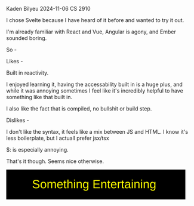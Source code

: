 
Kaden Bilyeu
2024-11-06
CS 2910

I chose Svelte because I have heard of it before and wanted to try it out.

I'm already familiar with React and Vue, Angular is agony, and Ember sounded boring.

So -

Likes -

Built in reactivity.

I enjoyed learning it, having the accessability built in is a huge plus, and while it was annoying sometimes I feel like it's incredibly helpful to have something like that built in.

I also like the fact that is compiled, no bullshit or build step.

Dislikes -

I don't like the syntax, it feels like a mix between JS and HTML. I know it's less boilerplate, but I actuall prefer jsx/tsx

$: is especially annoying.

That's it though. Seems nice otherwise.

[![Button](button.svg)](https://api.kakusui.org/kbilyeu/something_entertaining)
<!---
Below is the source code for the endpoint that button links to:
Copyright 2024 Kakusui LLC (https://kakusui.org) (https://github.com/Kakusui) (https://github.com/Kakusui/kakusui.org)
Use of this source code is governed by an GNU Affero General Public License v3.0
license that can be found in the LICENSE file.

third-party imports
from fastapi import APIRouter
from fastapi.responses import RedirectResponse
import random

router = APIRouter()

@router.get("/kbilyeu/something_entertaining")
async def something_entertaining():
    random_number = random.randint(1, 4)
    
    sites_list = [
        'https://sliding.toys/mystic-square/8-puzzle/daily/',
        'https://longdogechallenge.com/',
        'https://maze.toys/mazes/mini/daily/',
        'https://optical.toys',
        'https://paint.toys/',
        'https://puginarug.com',
        'https://memory.toys/classic/easy/',
        'https://alwaysjudgeabookbyitscover.com',
        'https://clicking.toys/flip-grid/neat-nine/3-holes/',
        'https://weirdorconfusing.com/',
        'https://checkbox.toys/scale/',
        'https://binarypiano.com/',
        'https://mondrianandme.com/',
        'https://onesquareminesweeper.com/',
        'https://cursoreffects.com',
        'http://floatingqrcode.com/',
        'https://thatsthefinger.com/',
        'https://cant-not-tweet-this.com/',
        'http://heeeeeeeey.com/',
        'http://corndog.io/',
        'http://eelslap.com/',
        'http://www.staggeringbeauty.com/',
        'http://burymewithmymoney.com/',
        'https://smashthewalls.com/',
        'https://jacksonpollock.org/',
        'http://endless.horse/',
        'http://drawing.garden/',
        'https://www.trypap.com/',
        'http://www.republiquedesmangues.fr/',
        'http://www.movenowthinklater.com/',
        'https://sliding.toys/klotski/easy-street/',
        'https://paint.toys/calligram/',
        'https://checkboxrace.com/',
        'http://www.rrrgggbbb.com/',
        'http://www.koalastothemax.com/',
        'https://rotatingsandwiches.com/',
        'http://www.everydayim.com/',
        'http://randomcolour.com/',
        'http://maninthedark.com/',
        'http://cat-bounce.com/',
        'http://chrismckenzie.com/',
        'https://thezen.zone/',
        'http://ninjaflex.com/',
        'http://ihasabucket.com/',
        'http://corndogoncorndog.com/',
        'http://www.hackertyper.com/',
        'https://pointerpointer.com',
        'http://imaninja.com/',
        'http://www.partridgegetslucky.com/',
        'http://www.ismycomputeron.com/',
        'http://www.nullingthevoid.com/',
        'http://www.muchbetterthanthis.com/',
        'http://www.yesnoif.com/',
        'http://lacquerlacquer.com',
        'http://potatoortomato.com/',
        'http://iamawesome.com/',
        'https://strobe.cool/',
        'http://thisisnotajumpscare.com/',
        'http://doughnutkitten.com/',
        'http://crouton.net/',
        'http://corgiorgy.com/',
        'http://www.wutdafuk.com/',
        'http://unicodesnowmanforyou.com/',
        'http://chillestmonkey.com/',
        'http://scroll-o-meter.club/',
        'http://www.crossdivisions.com/',
        'http://tencents.info/',
        'https://memory.toys/maze/easy/',
        'https://boringboringboring.com/',
        'http://www.patience-is-a-virtue.org/',
        'http://pixelsfighting.com/',
        'http://isitwhite.com/',
        'https://existentialcrisis.com/',
        'http://onemillionlols.com/',
        'http://www.omfgdogs.com/',
        'http://oct82.com/',
        'http://chihuahuaspin.com/',
        'http://www.blankwindows.com/',
        'http://tunnelsnakes.com/',
        'http://www.trashloop.com/',
        'http://spaceis.cool/',
        'https://elonjump.com/',
        'http://www.doublepressure.com/',
        'http://www.donothingfor2minutes.com/',
        'http://buildshruggie.com/',
        'http://yeahlemons.com/',
        'http://wowenwilsonquiz.com',
        'http://notdayoftheweek.com/',
        'http://www.amialright.com/',
        'https://optical.toys/thatcher-effect/',
        'https://greatbignothing.com/',
        'https://zoomquilt.org/',
        'https://dadlaughbutton.com/',
        'https://remoji.com/',
        'http://papertoilet.com/',
        'https://loopedforinfinity.com/',
        'https://www.ripefordebate.com/',
        'https://end.city/',
        'https://www.bouncingdvdlogo.com/',
        'https://clicking.toys/peg-solitaire/english/',
        'https://toms.toys'
    ]
    
    url_map = {
        1: "https://www.youtube.com/watch?v=dQw4w9WgXcQ&autoplay=1",  # Rick Roll
        2: "https://www.youtube.com/watch?v=ZZ5LpwO-An4&autoplay=1",  # He-Man HEYYEYAAEYAAAEYAEYAA
        3: "https://neal.fun/absurd-trolley-problems/",  # Absurd Trolley Problems
        4: random.choice(sites_list)  # Random fun website
    }

    return RedirectResponse(url=url_map[random_number])
-->